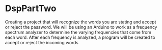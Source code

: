 # DspPartTwo
Creating a project that will recognize the words you are stating and accept or reject the password.
We will be using an Arduino to work as a frequency spectrum analyzer to determine the varying frequencies
that come from each word. After each frequency is analyzed, a program will be created to accept or reject
the incoming words.
